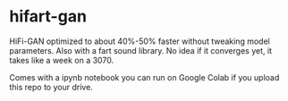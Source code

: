 # hifart-gan
HiFi-GAN optimized to about 40%-50% faster without tweaking model parameters. Also with a fart sound library. No idea if it converges yet, it takes like a week on a 3070.

Comes with a ipynb notebook you can run on Google Colab if you upload this repo to your drive.
